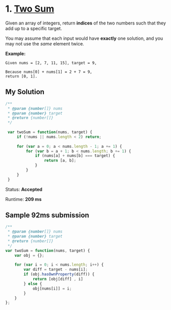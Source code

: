 # 1. [Two Sum](https://leetcode.com/problems/two-sum/#/description)

Given an array of integers, return **indices** of the two numbers such that they add up to a specific target.

You may assume that each input would have **exactly** one solution, and you may not use the *same* element twice.

**Example:**

```
Given nums = [2, 7, 11, 15], target = 9,

Because nums[0] + nums[1] = 2 + 7 = 9,
return [0, 1].
```
## My Solution

```javascript
/**
 * @param {number[]} nums
 * @param {number} target
 * @return {number[]}
 */
 
 var twoSum = function(nums, target) {
     if (!nums || nums.length < 2) return;
     
     for (var a = 0; a < nums.length - 1; a += 1) {
         for (var b = a + 1; b < nums.length; b += 1) {
             if (nums[a] + nums[b] === target) {
                 return [a, b];
             }
         }
     }
 }
```

Status: **Accepted**

Runtime: **209 ms**

## Sample 92ms submission

```javascript
/**
 * @param {number[]} nums
 * @param {number} target
 * @return {number[]}
 */
var twoSum = function(nums, target) {
    var obj = {};
    
    for (var i = 0; i < nums.length; i++) {
        var diff = target - nums[i];
        if (obj.hasOwnProperty(diff)) {
            return [obj[diff] , i]
        } else {
            obj[nums[i]] = i; 
        }
    }
};
```